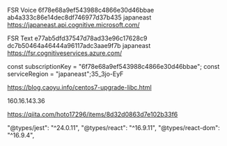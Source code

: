 FSR Voice
6f78e68a9ef543988c4866e30d46bbae
ab4a333c86e14dec8df746977d37b435
japaneast
https://japaneast.api.cognitive.microsoft.com/

FSR Text
e77ab5dfd37547d78ad33e96c17628c9
dc7b50464a46444a96117adc3aae9f7b
japaneast
https://fsr.cognitiveservices.azure.com/

const subscriptionKey = "6f78e68a9ef543988c4866e30d46bbae";
const serviceRegion = "japaneast";35_3jo-EyF

https://blog.caoyu.info/centos7-upgrade-libc.html

160.16.143.36

https://qiita.com/hoto17296/items/8d32d0863d7e102b33f6


 "@types/jest": "^24.0.11",
    "@types/react": "^16.9.11",
    "@types/react-dom": "^16.9.4",